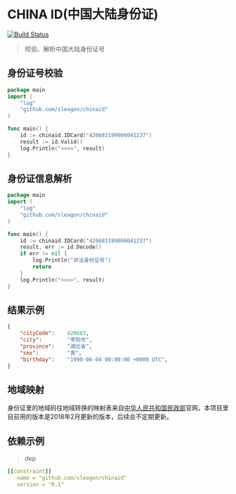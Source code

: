 # CHINA ID(中国大陆身份证)

[![Build Status](https://travis-ci.org/sleagon/chinaid.svg?branch=master)](https://travis-ci.org/sleagon/chinaid)

> 校验、解析中国大陆身份证号

## 身份证号校验

```go
package main
import (
    "log"
    "github.com/sleagon/chinaid"
)

func main() {
    id := chinaid.IDCard("420683199006041237")
    result := id.Valid()
    log.Println(">>>>", result)
}
```


## 身份证信息解析

```go
package main
import (
    "log"
    "github.com/sleagon/chinaid"
)

func main() {
    id := chinaid.IDCard("420683199006041237")
    result, err := id.Decode()
    if err != nil {
        log.Println("非法身份证号")
        return
    }
    log.Println(">>>>", result)
}
```

## 结果示例

```json
{
    "cityCode":    420683,
    "city":        "枣阳市",
    "province":    "湖北省",
    "sex":         "男",
    "birthday":    "1990-06-04 00:00:00 +0000 UTC",
}
```

## 地域映射

身份证里的地域码往地域转换的映射表来自[中华人民共和国民政部][1]官网，本项目里目前用的版本是2018年2月更新的版本，后续会不定期更新。

## 依赖示例

> dep

```yml
[[constraint]]
   name = "github.com/sleagon/chinaid"
   version = "0.1"
```

[1]: http://www.mca.gov.cn/
